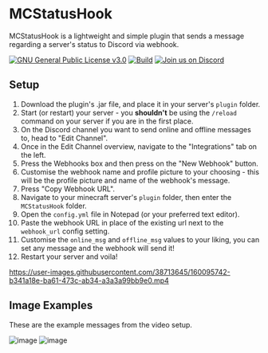 # MCStatusHook
MCStatusHook is a lightweight and simple plugin that sends a message regarding a server's status to Discord via webhook.

[![GNU General Public License v3.0](https://img.shields.io/github/license/Carolina2k22/MCStatusHook?&logo=github)](LICENSE)
[![Build](https://github.com/Carolina2k22/MCStatusHook/actions/workflows/build.yml/badge.svg)](https://github.com/Carolina2k22/MCStatusHook/actions/workflows/build.yml)
[![Join us on Discord](https://img.shields.io/discord/956852101714169888.svg?label=&logo=discord&logoColor=ffffff&color=5865F2&labelColor=5865F2)](https://discord.gg/AnTJtEJqeP)

## Setup
1. Download the plugin's .jar file, and place it in your server's `plugin` folder.
2. Start (or restart) your server - you __shouldn't__ be using the `/reload` command on your server if you are in the first place.
3. On the Discord channel you want to send online and offline messages to, head to "Edit Channel".
4. Once in the Edit Channel overview, navigate to the "Integrations" tab on the left.
5. Press the Webhooks box and then press on the "New Webhook" button.
6. Customise the webhook name and profile picture to your choosing - this will be the profile picture and name of the webhook's message.
7. Press "Copy Webhook URL".
8. Navigate to your minecraft server's `plugin` folder, then enter the `MCStatusHook` folder.
9. Open the `config.yml` file in Notepad (or your preferred text editor).
10. Paste the webhook URL in place of the existing url next to the `webhook_url` config setting.
11. Customise the `online_msg` and `offline_msg` values to your liking, you can set any message and the webhook will send it!
12. Restart your server and voila!

https://user-images.githubusercontent.com/38713645/160095742-b341a18e-ba61-473c-ab34-a3a3a99bb9e0.mp4

## Image Examples
These are the example messages from the video setup.

![image](https://user-images.githubusercontent.com/38713645/160095410-66acdcb4-22e7-4e54-a713-35bed00774fc.png)
![image](https://user-images.githubusercontent.com/38713645/160095497-5d7b1d95-54d9-4cf8-b213-1b2ec64d33ed.png)





